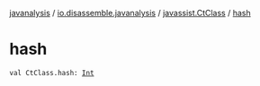 [javanalysis](../../index.md) / [io.disassemble.javanalysis](../index.md) / [javassist.CtClass](index.md) / [hash](./hash.md)

# hash

`val CtClass.hash: `[`Int`](https://kotlinlang.org/api/latest/jvm/stdlib/kotlin/-int/index.html)